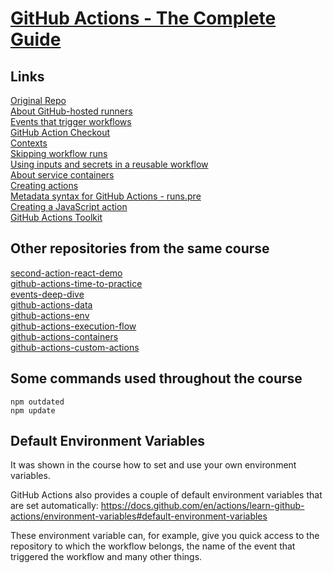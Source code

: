 # [GitHub Actions - The Complete Guide](https://www.udemy.com/course/github-actions-the-complete-guide/)

## Links
[Original Repo](https://github.com/academind/github-actions-course-resources)  
[About GitHub-hosted runners](https://docs.github.com/en/actions/using-github-hosted-runners/about-github-hosted-runners/about-github-hosted-runners)  
[Events that trigger workflows](https://docs.github.com/en/actions/using-workflows/events-that-trigger-workflows)  
[GitHub Action Checkout](https://github.com/actions/checkout)  
[Contexts](https://docs.github.com/en/actions/learn-github-actions/contexts)  
[Skipping workflow runs](https://docs.github.com/en/actions/managing-workflow-runs/skipping-workflow-runs)  
[Using inputs and secrets in a reusable workflow](https://docs.github.com/en/actions/using-workflows/reusing-workflows#using-inputs-and-secrets-in-a-reusable-workflow)  
[About service containers](https://docs.github.com/en/actions/using-containerized-services/about-service-containers)  
[Creating actions](https://docs.github.com/en/actions/creating-actions)  
[Metadata syntax for GitHub Actions - runs.pre](https://docs.github.com/en/actions/creating-actions/metadata-syntax-for-github-actions#runspre)  
[Creating a JavaScript action](https://docs.github.com/en/actions/creating-actions/creating-a-javascript-action)  
[GitHub Actions Toolkit](https://github.com/actions/toolkit)  

## Other repositories from the same course
[second-action-react-demo](https://github.com/brunosantanati/second-action-react-demo)  
[github-actions-time-to-practice](https://github.com/brunosantanati/github-actions-time-to-practice)  
[events-deep-dive](https://github.com/brunosantanati/events-deep-dive)  
[github-actions-data](https://github.com/brunosantanati/github-actions-data)  
[github-actions-env](https://github.com/brunosantanati/github-actions-env)  
[github-actions-execution-flow](https://github.com/brunosantanati/github-actions-execution-flow)  
[github-actions-containers](https://github.com/brunosantanati/github-actions-containers)  
[github-actions-custom-actions](https://github.com/brunosantanati/github-actions-custom-actions)  

## Some commands used throughout the course
```
npm outdated
npm update
```

## Default Environment Variables

It was shown in the course how to set and use your own environment variables.

GitHub Actions also provides a couple of default environment variables that are set automatically: https://docs.github.com/en/actions/learn-github-actions/environment-variables#default-environment-variables

These environment variable can, for example, give you quick access to the repository to which the workflow belongs, the name of the event that triggered the workflow and many other things.

